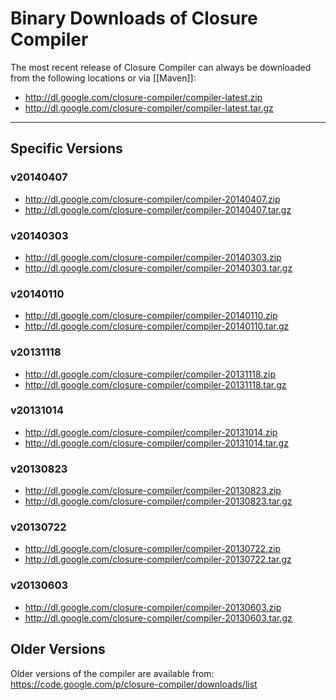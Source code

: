 # Binary Downloads of Closure Compiler

The most recent release of Closure Compiler can always be downloaded from the following locations or via [[Maven]]:
- http://dl.google.com/closure-compiler/compiler-latest.zip
- http://dl.google.com/closure-compiler/compiler-latest.tar.gz



-------------------------------------------------------------------------------
## Specific Versions

### **v20140407**

- http://dl.google.com/closure-compiler/compiler-20140407.zip
- http://dl.google.com/closure-compiler/compiler-20140407.tar.gz

### **v20140303**

- http://dl.google.com/closure-compiler/compiler-20140303.zip
- http://dl.google.com/closure-compiler/compiler-20140303.tar.gz

### **v20140110**

- http://dl.google.com/closure-compiler/compiler-20140110.zip
- http://dl.google.com/closure-compiler/compiler-20140110.tar.gz

### **v20131118**

- http://dl.google.com/closure-compiler/compiler-20131118.zip
- http://dl.google.com/closure-compiler/compiler-20131118.tar.gz

### **v20131014**

- http://dl.google.com/closure-compiler/compiler-20131014.zip
- http://dl.google.com/closure-compiler/compiler-20131014.tar.gz

### **v20130823**

- http://dl.google.com/closure-compiler/compiler-20130823.zip
- http://dl.google.com/closure-compiler/compiler-20130823.tar.gz

### **v20130722**

- http://dl.google.com/closure-compiler/compiler-20130722.zip
- http://dl.google.com/closure-compiler/compiler-20130722.tar.gz

### **v20130603**

- http://dl.google.com/closure-compiler/compiler-20130603.zip
- http://dl.google.com/closure-compiler/compiler-20130603.tar.gz


## Older Versions

Older versions of the compiler are available from:
https://code.google.com/p/closure-compiler/downloads/list
